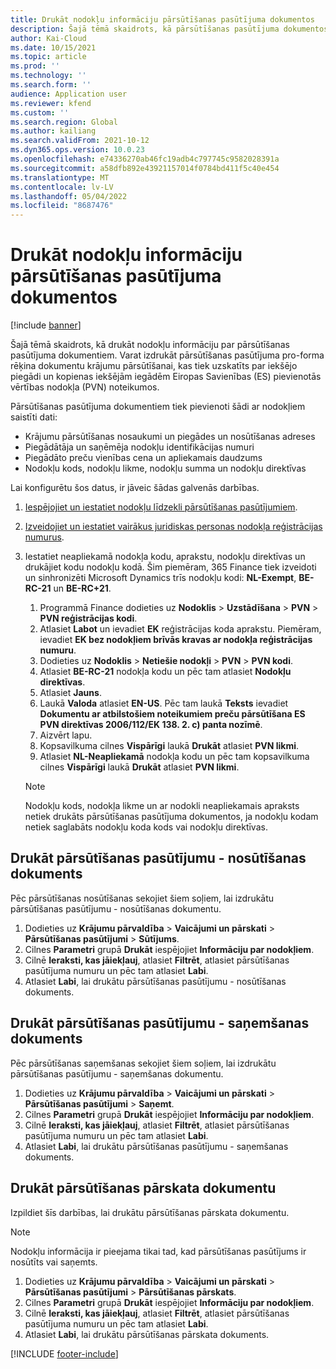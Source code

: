 ```yaml
---
title: Drukāt nodokļu informāciju pārsūtīšanas pasūtījuma dokumentos
description: Šajā tēmā skaidrots, kā pārsūtīšanas pasūtījuma dokumentos var drukāt nodokļu informāciju, ko nosaka nodokļu aprēķināšanas pakalpojums.
author: Kai-Cloud
ms.date: 10/15/2021
ms.topic: article
ms.prod: ''
ms.technology: ''
ms.search.form: ''
audience: Application user
ms.reviewer: kfend
ms.custom: ''
ms.search.region: Global
ms.author: kailiang
ms.search.validFrom: 2021-10-12
ms.dyn365.ops.version: 10.0.23
ms.openlocfilehash: e74336270ab46fc19adb4c797745c9582028391a
ms.sourcegitcommit: a58dfb892e43921157014f0784bd411f5c40e454
ms.translationtype: MT
ms.contentlocale: lv-LV
ms.lasthandoff: 05/04/2022
ms.locfileid: "8687476"
---
```

# <a name="print-tax-information-on-transfer-order-documents"></a>Drukāt nodokļu informāciju pārsūtīšanas pasūtījuma dokumentos

[!include [banner](../../includes/banner.md)]

Šajā tēmā skaidrots, kā drukāt nodokļu informāciju par pārsūtīšanas pasūtījuma dokumentiem. Varat izdrukāt pārsūtīšanas pasūtījuma pro-forma rēķina dokumentu krājumu pārsūtīšanai, kas tiek uzskatīts par iekšējo piegādi un kopienas iekšējām iegādēm Eiropas Savienības (ES) pievienotās vērtības nodokļa (PVN) noteikumos. 

Pārsūtīšanas pasūtījuma dokumentiem tiek pievienoti šādi ar nodokļiem saistīti dati:

- Krājumu pārsūtīšanas nosaukumi un piegādes un nosūtīšanas adreses
- Piegādātāja un saņēmēja nodokļu identifikācijas numuri
- Piegādāto preču vienības cena un apliekamais daudzums
- Nodokļu kods, nodokļu likme, nodokļu summa un nodokļu direktīvas

Lai konfigurētu šos datus, ir jāveic šādas galvenās darbības.

1. [Iespējojiet un iestatiet nodokļu līdzekli pārsūtīšanas pasūtījumiem](tasks/Tax-feature-support-for-transfer-order.md).
2. [Izveidojiet un iestatiet vairākus juridiskas personas nodokļa reģistrācijas numurus](emea-multiple-vat-registration-numbers.md).
3. Iestatiet neapliekamā nodokļa kodu, aprakstu, nodokļu direktīvas un drukājiet kodu nodokļu kodā. Šim piemēram, 365 Finance tiek izveidoti un sinhronizēti Microsoft Dynamics trīs nodokļu kodi: **NL-Exempt**, **BE-RC-21** un **BE-RC+21**.

    1. Programmā Finance dodieties uz **Nodoklis** \> **Uzstādīšana** \> **PVN** \> **PVN reģistrācijas kodi**.
    2. Atlasiet **Labot** un ievadiet **EK** reģistrācijas koda aprakstu. Piemēram, ievadiet **EK bez nodokļiem brīvās kravas ar nodokļa reģistrācijas numuru**.
    3. Dodieties uz **Nodoklis** \> **Netiešie nodokļi** \> **PVN** \> **PVN kodi**.
    4. Atlasiet **BE-RC-21** nodokļa kodu un pēc tam atlasiet **Nodokļu direktīvas**.
    5. Atlasiet **Jauns**.
    6. Laukā **Valoda** atlasiet **EN-US**. Pēc tam laukā **Teksts** ievadiet **Dokumentu ar atbilstošiem noteikumiem preču pārsūtīšana ES PVN direktīvas 2006/112/EK 138. 2. c) panta nozīmē**.
    7. Aizvērt lapu.
    8. Kopsavilkuma cilnes **Vispārīgi** laukā **Drukāt** atlasiet **PVN likmi**.
    8. Atlasiet **NL-Neapliekamā** nodokļa kodu un pēc tam kopsavilkuma cilnes **Vispārīgi** laukā **Drukāt** atlasiet **PVN likmi**.

    > [!NOTE] 
    > Nodokļu kods, nodokļa likme un ar nodokli neapliekamais apraksts netiek drukāts pārsūtīšanas pasūtījuma dokumentos, ja nodokļu kodam netiek saglabāts nodokļu koda kods vai nodokļu direktīvas.

## <a name="print-the-transfer-order---shipment-document"></a>Drukāt pārsūtīšanas pasūtījumu - nosūtīšanas dokuments

Pēc pārsūtīšanas nosūtīšanas sekojiet šiem soļiem, lai izdrukātu pārsūtīšanas pasūtījumu - nosūtīšanas dokumentu.

1. Dodieties uz **Krājumu pārvaldība** \> **Vaicājumi un pārskati** \> **Pārsūtīšanas pasūtījumi** \> **Sūtījums**.
2. Cilnes **Parametri** grupā **Drukāt** iespējojiet **Informāciju par nodokļiem**.
3. Cilnē **Ieraksti, kas jāiekļauj**, atlasiet **Filtrēt**, atlasiet pārsūtīšanas pasūtījuma numuru un pēc tam atlasiet **Labi**.
4. Atlasiet **Labi**, lai drukātu pārsūtīšanas pasūtījumu - nosūtīšanas dokuments.

## <a name="print-the-transfer-order---receipt-document"></a>Drukāt pārsūtīšanas pasūtījumu - saņemšanas dokuments

Pēc pārsūtīšanas saņemšanas sekojiet šiem soļiem, lai izdrukātu pārsūtīšanas pasūtījumu - saņemšanas dokumentu.

1. Dodieties uz **Krājumu pārvaldība** \> **Vaicājumi un pārskati** \> **Pārsūtīšanas pasūtījumi** \> **Saņemt**.
2. Cilnes **Parametri** grupā **Drukāt** iespējojiet **Informāciju par nodokļiem**.
3. Cilnē **Ieraksti, kas jāiekļauj**, atlasiet **Filtrēt**, atlasiet pārsūtīšanas pasūtījuma numuru un pēc tam atlasiet **Labi**.
4. Atlasiet **Labi**, lai drukātu pārsūtīšanas pasūtījumu - saņemšanas dokuments.

## <a name="print-the-transfer-overview-document"></a>Drukāt pārsūtīšanas pārskata dokumentu

Izpildiet šīs darbības, lai drukātu pārsūtīšanas pārskata dokumentu.

> [!NOTE]
> Nodokļu informācija ir pieejama tikai tad, kad pārsūtīšanas pasūtījums ir nosūtīts vai saņemts.

1. Dodieties uz **Krājumu pārvaldība** \> **Vaicājumi un pārskati** \> **Pārsūtīšanas pasūtījumi** \> **Pārsūtīšanas pārskats**.
2. Cilnes **Parametri** grupā **Drukāt** iespējojiet **Informāciju par nodokļiem**.
3. Cilnē **Ieraksti, kas jāiekļauj**, atlasiet **Filtrēt**, atlasiet pārsūtīšanas pasūtījuma numuru un pēc tam atlasiet **Labi**.
4. Atlasiet **Labi**, lai drukātu pārsūtīšanas pārskata dokuments.

[!INCLUDE [footer-include](../../includes/footer-banner.md)]
